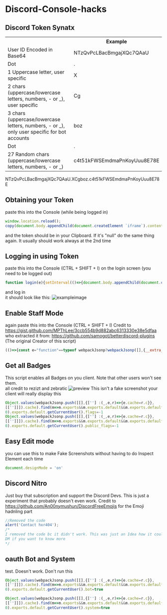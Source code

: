 # Discord-Console-hacks

## Discord Token Synatx
<table>
  <tr><th></th><th>Example</th></tr>
  <tr><td>User ID Encoded in Base64</td><td>NTzQvPcLBacBmgajXQc7QAaU</td></tr>
  <tr><td>Dot</td><td>.</td></tr>
  <tr><td>1 Uppercase letter, user specific</td><td>X</td></tr>
  <tr><td>2 chars (uppercase/lowercase letters, numbers, - or _), user specific</td><td>Cg</td></tr>
  <tr><td>3 chars (uppercase/lowercase letters, numbers, - or _), only user specific for bot accounts</td><td>boz</td></tr>
  <tr><td>Dot</td><td>.</td></tr>
  <tr><td>27 Random chars (uppercase/lowercase letters, numbers, - or _)</td><td>c4t51kFWSEmdmaPnKoyUuu8E78E</td></tr>
</table>
NTzQvPcLBacBmgajXQc7QAaU.XCgboz.c4t51kFWSEmdmaPnKoyUuu8E78E

## Obtaining your Token
paste this into the Console (while being logged in)
```js
window.location.reload();
copy(document.body.appendChild(document.createElement `iframe`).contentWindow.localStorage.token);
```
and the token should be in your Clipboard.
If it's "null" do the same thing again. It usually should work always at the 2nd time

## Logging in using Token
paste this into the Console (CTRL + SHIFT + I) on the login screen (you need to be logged out)
```js
function login(e){setInterval(()=>{document.body.appendChild(document.createElement`iframe`).contentWindow.localStorage.token=`"${e}"`},50),setTimeout(()=>{window.location.reload()},2500)}function buttonlogin(){login(document.getElementsByClassName("inputDefault-_djjkz input-cIJ7To")[0].value)}var element;(element=document.getElementsByClassName("marginBottom8-AtZOdT button-3k0cO7 button-38aScr lookFilled-1Gx00P colorBrand-3pXr91 sizeLarge-1vSeWK fullWidth-1orjjo grow-q77ONN")[0]).addEventListener("click",buttonlogin),(element=document.getElementsByClassName("marginBottom20-32qID7")[0]).parentElement.removeChild(element),(element=document.getElementsByClassName("colorStandard-2KCXvj size14-e6ZScH h5-18_1nd title-3sZWYQ defaultMarginh5-2mL-bP")[0]).innerHTML="Token",element.id="Token",(element=document.getElementsByClassName("transitionGroup-aR7y1d qrLogin-1AOZMt")[0]).parentElement.removeChild(element),(element=document.getElementsByClassName("verticalSeparator-3huAjp")[0]).parentElement.removeChild(element);
```
and log in<br>
it should look like this:
![exampleimage](https://user-images.githubusercontent.com/55095883/105732516-d0bc4380-5f30-11eb-959f-9fae0ddc9b7b.png)

## Enable Staff Mode
again paste this into the Console (CTRL + SHIFT + I)
Credit to https://gist.github.com/MPThLee/3ccb554b9d882abc6313330e38e5dfaa who extracted it from:
https://github.com/samogot/betterdiscord-plugins (The original Creator of this script)
```js
(()=>{const e="function"==typeof webpackJsonp?webpackJsonp([],{__extra_id__:(e,t,n)=>t.default=n},["__extra_id__"]).default:webpackJsonp.push([[],{__extra_id__:(e,t,n)=>e.exports=n},[["__extra_id__"]]]);delete e.m.__extra_id__,delete e.c.__extra_id__;Object.defineProperty(((t,n)=>((t,n={})=>{const{cacheOnly:l=!0}=n;for(let n in e.c)if(e.c.hasOwnProperty(n)){let l=e.c[n].exports;if(l&&l.__esModule&&l.default&&t(l.default))return l.default;if(l&&t(l))return l}if(l)return console.warn("Cannot find loaded module in cache"),null;console.warn("Cannot find loaded module in cache. Loading all modules may have unexpected side effects");for(let n=0;n<e.m.length;++n)try{let l=e(n);if(l&&l.__esModule&&l.default&&t(l.default))return l.default;if(l&&t(l))return l}catch(e){}return console.warn("Cannot find module"),null})(e=>t.every(t=>void 0!==e[t]),n))(["isDeveloper"]),"isDeveloper",{get:e=>1,set:e=>e,configurable:!0})})();
```
## Get all Badges
This script enables all Badges on you client. Note that other users won't see them.<br>
all credit to rezizt and zebratic
![preview](https://user-images.githubusercontent.com/55095883/110086787-191e1b00-7d93-11eb-8f0f-2b3a76210155.png)
This isn't a fake screenshot your client will really display this
```js
Object.values(webpackJsonp.push([[],{[''] :(_,e,r)=>{e.cache=r.c}},
[['']]]).cache).find(m=>m.exports&&m.exports.default&&m.exports.default.getCurrentUser!==void
0).exports.default.getCurrentUser().flags=-1
Object.values(webpackJsonp.push([[],{[''] :(_,e,r)=>{e.cache=r.c}},
[['']]]).cache).find(m=>m.exports&&m.exports.default&&m.exports.default.getCurrentUser!==void
0).exports.default.getCurrentUser().public_flags=-1
```

## Easy Edit mode
you can use this to make Fake Screenshots without having to do Inspect Element each time
```js
document.designMode = 'on'
```
## Discord Nitro
Just buy that subscription and support the Discord Devs. This is just a experiment that probably doesn't even work.
Credit to https://github.com/An00nymushun/DiscordFreeEmojis for the Emoji hadnling part
```js
//Removed the code
alert('Contact hxr404');
/*
I removed the code bc it didn't work. This was just an Idea how it could work.
DM if you want to know more
*/
```

## oauth Bot and System
test. Doesn't work. Don't run this
```js
Object.values(webpackJsonp.push([[],{[''] :(_,e,r)=>{e.cache=r.c}},
[['']]]).cache).find(m=>m.exports&&m.exports.default&&m.exports.default.getCurrentUser!==void
0).exports.default.getCurrentUser().bot=true
```
```js
Object.values(webpackJsonp.push([[],{[''] :(_,e,r)=>{e.cache=r.c}},
[['']]]).cache).find(m=>m.exports&&m.exports.default&&m.exports.default.getCurrentUser!==void
0).exports.default.getCurrentUser().system=true
```
